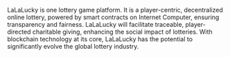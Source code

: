 LaLaLucky is one lottery game platform. It is a player-centric, decentralized online lottery, powered by  smart contracts on Internet Computer, ensuring transparency and fairness. LaLaLucky will facilitate traceable, player-directed charitable giving, enhancing the social impact of lotteries.  With blockchain technology at its core, LaLaLucky has the potential to significantly evolve the global lottery industry.